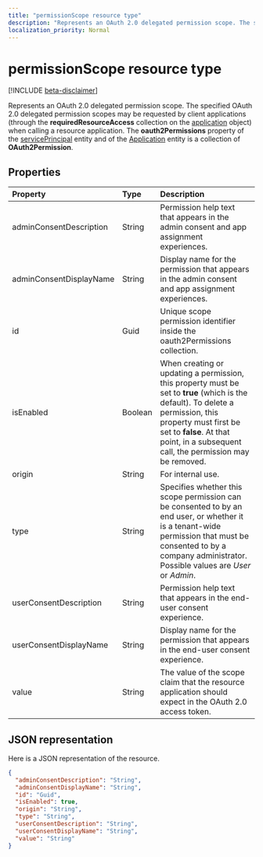 ```yaml
---
title: "permissionScope resource type"
description: "Represents an OAuth 2.0 delegated permission scope. The specified OAuth 2.0 delegated permission scopes may be requested by client applications (through the **requiredResourceAccess** collection on the Application object) when calling a resource application. The **oauth2Permissions** property of the ServicePrincipal entity and of the Application entity is a collection of **OAuth2Permission**."
localization_priority: Normal
---
```


# permissionScope resource type

[!INCLUDE [beta-disclaimer](../../includes/beta-disclaimer.md)]

Represents an OAuth 2.0 delegated permission scope. The specified OAuth 2.0 delegated permission scopes may be requested by client applications (through the **requiredResourceAccess** collection on the [application](application.md) object) when calling a resource application. The **oauth2Permissions** property of the [servicePrincipal](serviceprincipal.md) entity and of the [Application](application.md) entity is a collection of **OAuth2Permission**.

## Properties

| Property | Type | Description |
|:---------------|:--------|:----------|
|adminConsentDescription|String| Permission help text that appears in the admin consent and app assignment experiences. |
|adminConsentDisplayName|String| Display name for the permission that appears in the admin consent and app assignment experiences. |
|id|Guid| Unique scope permission identifier inside the oauth2Permissions collection. |
|isEnabled|Boolean| When creating or updating a permission, this property must be set to **true** (which is the default). To delete a permission, this property must first be set to **false**. At that point, in a subsequent call, the permission may be removed. |
|origin|String| For internal use. |
|type|String| Specifies whether this scope permission can be consented to by an end user, or whether it is a tenant-wide permission that must be consented to by a company administrator. Possible values are *User* or *Admin*. |
|userConsentDescription|String| Permission help text that appears in the end-user consent experience. |
|userConsentDisplayName|String| Display name for the permission that appears in the end-user consent experience. |
|value|String| The value of the scope claim that the resource application should expect in the OAuth 2.0 access token. |

## JSON representation
Here is a JSON representation of the resource.

<!-- {
  "blockType": "resource",
  "optionalProperties": [

  ],
  "@odata.type": "microsoft.graph.permissionScope"
}-->

```json
{
  "adminConsentDescription": "String",
  "adminConsentDisplayName": "String",
  "id": "Guid",
  "isEnabled": true,
  "origin": "String",
  "type": "String",
  "userConsentDescription": "String",
  "userConsentDisplayName": "String",
  "value": "String"
}

```


<!-- uuid: 8fcb5dbc-d5aa-4681-8e31-b001d5168d79
2015-10-25 14:57:30 UTC -->
<!--
{
  "type": "#page.annotation",
  "description": "permissionScope resource",
  "keywords": "",
  "section": "documentation",
  "tocPath": "",
  "suppressions": [
    "Error: /api-reference/beta/resources/permissionscope.md:\r\n      Exception processing links.\r\n    System.ArgumentException: Link Definition was null. Link text: !INCLUDE [beta-disclaimer](../../includes/beta-disclaimer.md)\r\n      at ApiDoctor.Validation.DocFile.get_LinkDestinations()\r\n      at ApiDoctor.Validation.DocSet.ValidateLinks(Boolean includeWarnings, String[] relativePathForFiles, IssueLogger issues, Boolean requireFilenameCaseMatch, Boolean printOrphanedFiles)"
  ]
}
-->
